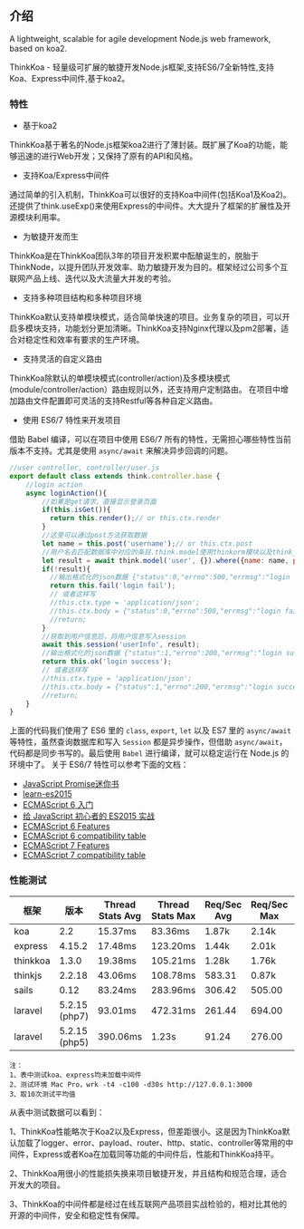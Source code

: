 ## 介绍
A lightweight, scalable for agile development Node.js web framework, based on koa2.

ThinkKoa - 轻量级可扩展的敏捷开发Node.js框架,支持ES6/7全新特性,支持Koa、Express中间件,基于koa2。

### 特性

* 基于koa2

ThinkKoa基于著名的Node.js框架koa2进行了薄封装。既扩展了Koa的功能，能够迅速的进行Web开发；又保持了原有的API和风格。

* 支持Koa/Express中间件

通过简单的引入机制，ThinkKoa可以很好的支持Koa中间件(包括Koa1及Koa2)。还提供了think.useExp()来使用Express的中间件。大大提升了框架的扩展性及开源模块利用率。

* 为敏捷开发而生

ThinkKoa是在ThinkKoa团队3年的项目开发积累中酝酿诞生的，脱胎于ThinkNode，以提升团队开发效率、助力敏捷开发为目的。框架经过公司多个互联网产品上线、迭代以及大流量大并发的考验。

* 支持多种项目结构和多种项目环境

ThinkKoa默认支持单模块模式，适合简单快速的项目。业务复杂的项目，可以开启多模块支持，功能划分更加清晰。ThinkKoa支持Nginx代理以及pm2部署，适合对稳定性和效率有要求的生产环境。

* 支持灵活的自定义路由

ThinkKoa除默认的单模块模式(controller/action)及多模块模式(module/controller/action）路由规则以外，还支持用户定制路由。
在项目中增加路由文件配置即可灵活的支持Restful等各种自定义路由。


* 使用 ES6/7 特性来开发项目

借助 Babel 编译，可以在项目中使用 ES6/7 所有的特性，无需担心哪些特性当前版本不支持。尤其是使用 `async/await` 来解决异步回调的问题。

```js
//user controller, controller/user.js
export default class extends think.controller.base {
    //login action
    async loginAction(){
        //如果是get请求，直接显示登录页面
        if(this.isGet()){
          return this.render();// or this.ctx.render
        }
        //这里可以通过post方法获取数据
        let name = this.post('username');// or this.ctx.post
        //用户名去匹配数据库中对应的条目.think.model使用thinkorm模块以及think_model中间件
        let result = await think.model('user', {}).where({name: name, phonenum: {"not": ""}}).find();
        if(!result){
          //输出格式化的json数据 {"status":0,"errno":500,"errmsg":"login fail","data":{}}
          return this.fail('login fail'); 
          // 或者这样写
          //this.ctx.type = 'application/json';
          //this.ctx.body = {"status":0,"errno":500,"errmsg":"login fail","data":{}};
          //return;
        }
        //获取到用户信息后，将用户信息写入session
        await this.session('userInfo', result);
        //输出格式化的json数据 {"status":1,"errno":200,"errmsg":"login success","data":{}}
        return this.ok('login success'); 
        // 或者这样写
        //this.ctx.type = 'application/json';
        //this.ctx.body = {"status":1,"errno":200,"errmsg":"login success","data":{}};
        //return;
    }
}
```

上面的代码我们使用了 ES6 里的 `class`, `export`, `let` 以及 ES7 里的 `async/await` 等特性，虽然查询数据库和写入 `Session` 都是异步操作，但借助 `async/await`，代码都是同步书写的。最后使用 `Babel` 进行编译，就可以稳定运行在 Node.js 的环境中了。
关于 ES6/7 特性可以参考下面的文档：

* [JavaScript Promise迷你书](http://liubin.github.io/promises-book/#ch2-promise-all)
* [learn-es2015](http://babeljs.io/docs/learn-es2015/)
* [ECMAScript 6 入门](http://es6.ruanyifeng.com/)
* [给 JavaScript 初心者的 ES2015 实战](http://gank.io/post/564151c1f1df1210001c9161)
* [ECMAScript 6 Features](https://github.com/lukehoban/es6features)
* [ECMAScript 6 compatibility table](http://kangax.github.io/compat-table/es6/)
* [ECMAScript 7 Features](https://github.com/hemanth/es7-features)
* [ECMAScript 7 compatibility table](http://kangax.github.io/compat-table/es7/)


### 性能测试

  框架  | 版本 |   Thread Stats Avg  | Thread Stats Max   |  Req/Sec Avg |  Req/Sec Max  |  Requests/sec  |  Transfer/sec  |  Total Rquests  |  timeout
------------- | ------------- | ------------- | ------------- | ------------- | ------------- | ------------- | ------------- | ------------- | ------------- |
 koa | 2.2  |  15.37ms  | 83.36ms | 1.87k | 2.14k | 6357.21 | 1.18MB | 201976 | 0
 express | 4.15.2 |  17.48ms  | 123.20ms | 1.44k | 2.01k | 5742.44 | 1.16MB | 172397 | 0
 thinkkoa | 1.3.0 | 19.38ms |  105.21ms | 1.28k | 1.76k | 5166.33 | 1.17MB | 155311 | 0
 thinkjs | 2.2.18 | 43.06ms | 108.78ms | 583.31 | 0.87k | 2319.06 | 448.42KB | 69776 | 0
 sails | 0.12 | 83.24ms | 283.96ms | 306.42 | 505.00 | 1204.45 | 601.58KB | 36225 | 0
 laravel | 5.2.15 (php7) | 93.01ms | 472.31ms | 261.44 | 694.00 | 1198.23 | 335.75KB | 20987 | 4
 laravel | 5.2.15 (php5) | 390.06ms | 1.23s | 91.24 | 276.00 | 287.07 | 110.57KB | 7648 | 32
 ```
 注：
 1、表中测试koa、express均未加载中间件
 2、测试环境 Mac Pro，wrk -t4 -c100 -d30s http://127.0.0.1:3000
 3、取10次测试平均值
 ```

 从表中测试数据可以看到：
 
 1、ThinkKoa性能略次于Koa2以及Express，但差距很小。这是因为ThinkKoa默认加载了logger、error、payload、router、http、static、controller等常用的中间件，Express或者Koa在加载同等功能的中间件后，性能和ThinkKoa持平。
 
 2、ThinkKoa用很小的性能损失换来项目敏捷开发，并且结构和规范合理，适合开发大的项目。

 3、ThinkKoa的中间件都是经过在线互联网产品项目实战检验的，相对比其他的开源的中间件，安全和稳定性有保障。